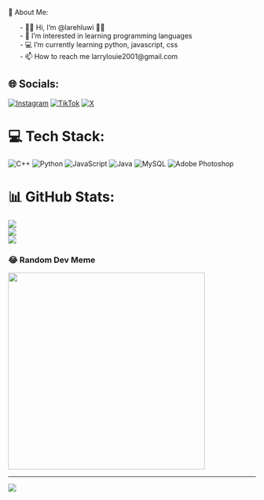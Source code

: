 💫 About Me: 
<ul>
  - 👋🏿 Hi, I’m @larehluwi 🧑🏿<br> - 👀 I’m interested in learning programming languages<br> - 💻 I’m currently learning python, javascript, css<br> - 📫 How to reach me larrylouie2001@gmail.com
</ul>

## 🌐 Socials:
[![Instagram](https://img.shields.io/badge/Instagram-%23E4405F.svg?logo=Instagram&logoColor=white)](https://instagram.com/larehluwi) [![TikTok](https://img.shields.io/badge/TikTok-%23000000.svg?logo=TikTok&logoColor=white)](https://tiktok.com/@larrehluwi) [![X](https://img.shields.io/badge/X-black.svg?logo=X&logoColor=white)](https://x.com/larehluwi) 

# 💻 Tech Stack:
![C++](https://img.shields.io/badge/c++-%2300599C.svg?style=for-the-badge&logo=c%2B%2B&logoColor=white) ![Python](https://img.shields.io/badge/python-3670A0?style=for-the-badge&logo=python&logoColor=ffdd54) ![JavaScript](https://img.shields.io/badge/javascript-%23323330.svg?style=for-the-badge&logo=javascript&logoColor=%23F7DF1E) ![Java](https://img.shields.io/badge/java-%23ED8B00.svg?style=for-the-badge&logo=openjdk&logoColor=white) ![MySQL](https://img.shields.io/badge/mysql-%2300000f.svg?style=for-the-badge&logo=mysql&logoColor=white) ![Adobe Photoshop](https://img.shields.io/badge/adobe%20photoshop-%2331A8FF.svg?style=for-the-badge&logo=adobe%20photoshop&logoColor=white)
# 📊 GitHub Stats:
![](https://github-readme-stats.vercel.app/api?username=larehluwi&theme=blue-green&hide_border=false&include_all_commits=false&count_private=false)<br/>
![](https://github-readme-streak-stats.herokuapp.com/?user=larehluwi&theme=blue-green&hide_border=false)<br/>
![](https://github-readme-stats.vercel.app/api/top-langs/?username=larehluwi&theme=blue-green&hide_border=false&include_all_commits=false&count_private=false&layout=compact)

### 😂 Random Dev Meme
<img src='https://randommeme-five.vercel.app/' style="height: 400px;"/>

---
[![](https://visitcount.itsvg.in/api?id=larehluwi&icon=0&color=0)](https://visitcount.itsvg.in)

<!-- Proudly created with GPRM ( https://gprm.itsvg.in ) -->
